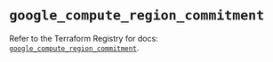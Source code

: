 # `google_compute_region_commitment`

Refer to the Terraform Registry for docs: [`google_compute_region_commitment`](https://registry.terraform.io/providers/hashicorp/google/5.40.0/docs/resources/compute_region_commitment).
